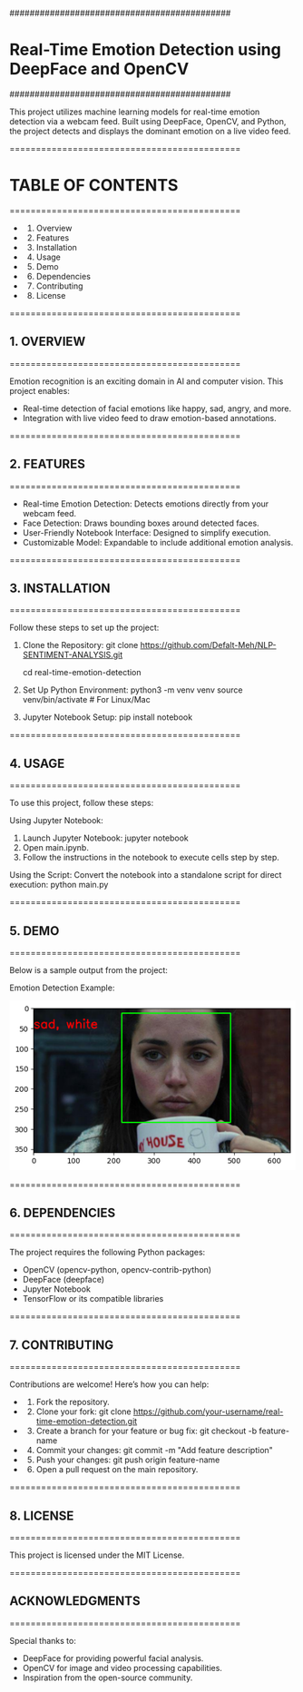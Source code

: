 ############################################
# Real-Time Emotion Detection using DeepFace and OpenCV
############################################

This project utilizes machine learning models for real-time emotion detection via a webcam feed.
Built using DeepFace, OpenCV, and Python, the project detects and displays the dominant emotion
on a live video feed.

============================================
# TABLE OF CONTENTS
============================================
- 1. Overview
- 2. Features
- 3. Installation
- 4. Usage
- 5. Demo
- 6. Dependencies
- 7. Contributing
- 8. License

============================================
## 1. OVERVIEW
============================================

Emotion recognition is an exciting domain in AI and computer vision. This project enables:
- Real-time detection of facial emotions like happy, sad, angry, and more.
- Integration with live video feed to draw emotion-based annotations.

============================================
## 2. FEATURES
============================================

- Real-time Emotion Detection: Detects emotions directly from your webcam feed.
- Face Detection: Draws bounding boxes around detected faces.
- User-Friendly Notebook Interface: Designed to simplify execution.
- Customizable Model: Expandable to include additional emotion analysis.

============================================
## 3. INSTALLATION
============================================

Follow these steps to set up the project:

1. Clone the Repository:
   git clone https://github.com/Defalt-Meh/NLP-SENTIMENT-ANALYSIS.git

   cd real-time-emotion-detection

3. Set Up Python Environment:
   python3 -m venv venv
   source venv/bin/activate  # For Linux/Mac

4. Jupyter Notebook Setup:
   pip install notebook

============================================
## 4. USAGE
============================================

To use this project, follow these steps:

Using Jupyter Notebook:
1. Launch Jupyter Notebook:
   jupyter notebook
2. Open main.ipynb.
3. Follow the instructions in the notebook to execute cells step by step.

Using the Script:
Convert the notebook into a standalone script for direct execution:
   python main.py

============================================
## 5. DEMO
============================================

Below is a sample output from the project:

Emotion Detection Example: 

![Emotion](sad_woman.png)

============================================
## 6. DEPENDENCIES
============================================

The project requires the following Python packages:
- OpenCV (opencv-python, opencv-contrib-python)
- DeepFace (deepface)
- Jupyter Notebook
- TensorFlow or its compatible libraries


============================================
## 7. CONTRIBUTING
============================================

Contributions are welcome! Here’s how you can help:

- 1. Fork the repository.
- 2. Clone your fork:
   git clone https://github.com/your-username/real-time-emotion-detection.git
- 3. Create a branch for your feature or bug fix:
   git checkout -b feature-name
- 4. Commit your changes:
   git commit -m "Add feature description"
- 5. Push your changes:
   git push origin feature-name
- 6. Open a pull request on the main repository.

============================================
## 8. LICENSE
============================================

This project is licensed under the MIT License.

============================================
## ACKNOWLEDGMENTS
============================================

Special thanks to:
- DeepFace for providing powerful facial analysis.
- OpenCV for image and video processing capabilities.
- Inspiration from the open-source community.
